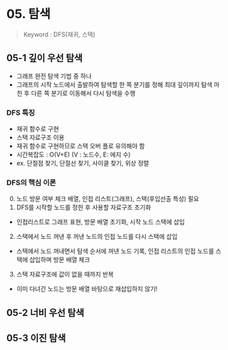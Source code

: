 # 05. 탐색
> Keyword : DFS(재귀, 스택)

## 05-1 깊이 우선 탐색
- 그래프 완전 탐색 기법 중 하나
- 그래프의 시작 노드에서 출발하여 탐색할 한 쪽 분기를 정해 최대 깊이까지 탐색 마친 후 다른 쪽 분기로 이동해서 다시 탐색을 수행

### DFS 특징
- 재귀 함수로 구현
- 스택 자료구조 이용
- 재귀 함수로 구현하므로 스택 오버 플로 유의해야 함
- 시간복잡도 : O(V+E) (V : 노드수, E: 에지 수)
- ex. 단절점 찾기, 단절선 찾기, 사이클 찾기, 위상 정렬

### DFS의 핵심 이론
0. 노드 방문 여부 체크 배열, 인접 리스트(그래프), 스택(후입선출 특성) 필요
1. DFS를 시작할 노드를 정한 후 사용할 자료구조 초기화
- 인접리스트로 그래프 표현, 방문 배열 초기화, 시작 노드 스택에 삽입
2. 스택에서 노드 꺼낸 후 꺼낸 노드의 인접 노드를 다시 스택에 삽입
- 스택에서 노드 꺼내면서 탐색 순서에 꺼낸 노드 기록, 인접 리스트의 인접 노드를 스택에 삽입하며 방문 배열 체크
3. 스택 자료구조에 값이 없을 때까지 반복
- 이미 다녀간 노드는 방문 배열 바탕으로 재삽입하지 않기!


## 05-2 너비 우선 탐색

## 05-3 이진 탐색